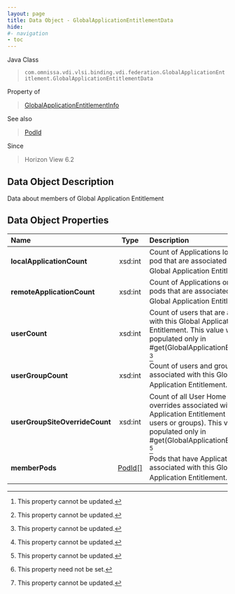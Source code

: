 ```yaml
---
layout: page
title: Data Object - GlobalApplicationEntitlementData
hide:
#- navigation
- toc
---
```






Java Class
> `com.omnissa.vdi.vlsi.binding.vdi.federation.GlobalApplicationEntitlement.GlobalApplicationEntitlementData`

Property of
> [GlobalApplicationEntitlementInfo](vdi.federation.GlobalApplicationEntitlement.GlobalApplicationEntitlementInfo.md#field_detail)

See also
> [PodId](vdi.entity.PodId.md)

Since
> Horizon View 6.2


## Data Object Description

Data about members of Global Application Entitlement

## Data Object Properties

 Name | Type | Description
:---|:---:|:---
**localApplicationCount**|  xsd:int|  Count of Applications local to this pod that are associated with this Global Application Entitlement. [^2]
**remoteApplicationCount**|  xsd:int|  Count of Applications on remote pods that are associated with this Global Application Entitlement. [^2]
**userCount**|  xsd:int|  Count of users that are associated with this Global Application Entitlement. This value will be populated only in #get(GlobalApplicationEntitlementId). [^2]
**userGroupCount**|  xsd:int|  Count of users and groups that are associated with this Global Application Entitlement. [^2]
**userGroupSiteOverrideCount**|  xsd:int|  Count of all User Home Site overrides associated with this Global Application Entitlement (for either users or groups). This value will be populated only in #get(GlobalApplicationEntitlementId). [^2]
**memberPods**| [PodId[]](vdi.entity.PodId.md)|  Pods that have Applications associated with this Global Application Entitlement. [^1] [^2]
 


 


[^1]: This property need not be set.
[^2]: This property cannot be updated.